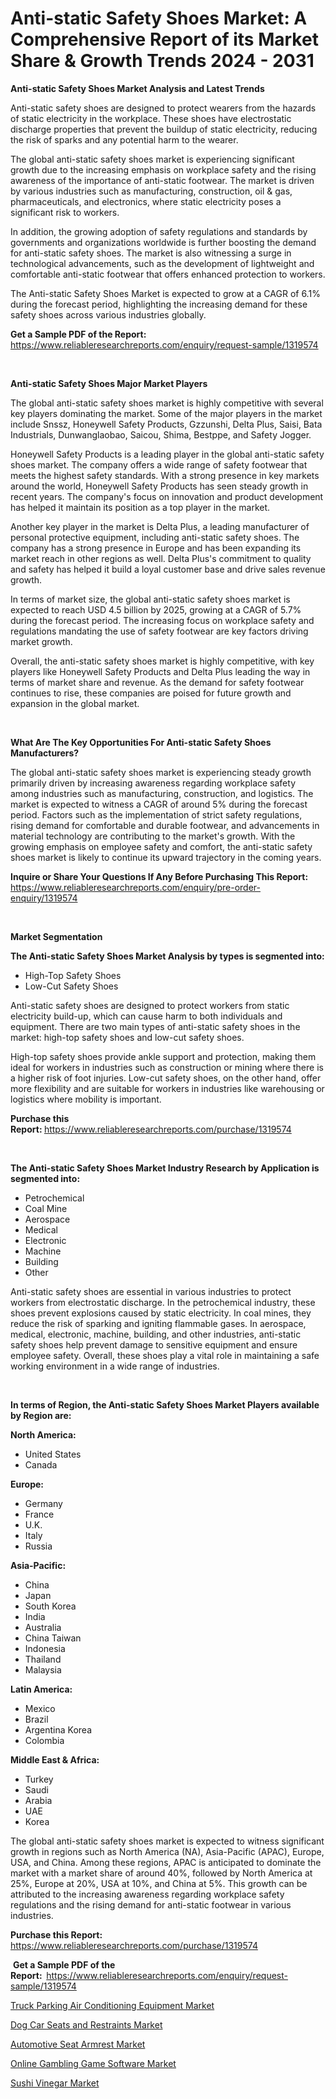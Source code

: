 <p><h1>Anti-static Safety Shoes Market: A Comprehensive Report of its Market Share & Growth Trends 2024 - 2031</h1></p><p><strong>Anti-static Safety Shoes Market Analysis and Latest Trends</strong></p>
<p><p>Anti-static safety shoes are designed to protect wearers from the hazards of static electricity in the workplace. These shoes have electrostatic discharge properties that prevent the buildup of static electricity, reducing the risk of sparks and any potential harm to the wearer.</p><p>The global anti-static safety shoes market is experiencing significant growth due to the increasing emphasis on workplace safety and the rising awareness of the importance of anti-static footwear. The market is driven by various industries such as manufacturing, construction, oil & gas, pharmaceuticals, and electronics, where static electricity poses a significant risk to workers.</p><p>In addition, the growing adoption of safety regulations and standards by governments and organizations worldwide is further boosting the demand for anti-static safety shoes. The market is also witnessing a surge in technological advancements, such as the development of lightweight and comfortable anti-static footwear that offers enhanced protection to workers.</p><p>The Anti-static Safety Shoes Market is expected to grow at a CAGR of 6.1% during the forecast period, highlighting the increasing demand for these safety shoes across various industries globally.</p></p>
<p><strong>Get a Sample PDF of the Report:&nbsp;</strong> <a href="https://www.reliableresearchreports.com/enquiry/request-sample/1319574">https://www.reliableresearchreports.com/enquiry/request-sample/1319574</a></p>
<p>&nbsp;</p>
<p><strong>Anti-static Safety Shoes Major Market Players</strong></p>
<p><p>The global anti-static safety shoes market is highly competitive with several key players dominating the market. Some of the major players in the market include Snssz, Honeywell Safety Products, Gzzunshi, Delta Plus, Saisi, Bata Industrials, Dunwanglaobao, Saicou, Shima, Bestppe, and Safety Jogger.</p><p>Honeywell Safety Products is a leading player in the global anti-static safety shoes market. The company offers a wide range of safety footwear that meets the highest safety standards. With a strong presence in key markets around the world, Honeywell Safety Products has seen steady growth in recent years. The company's focus on innovation and product development has helped it maintain its position as a top player in the market.</p><p>Another key player in the market is Delta Plus, a leading manufacturer of personal protective equipment, including anti-static safety shoes. The company has a strong presence in Europe and has been expanding its market reach in other regions as well. Delta Plus's commitment to quality and safety has helped it build a loyal customer base and drive sales revenue growth.</p><p>In terms of market size, the global anti-static safety shoes market is expected to reach USD 4.5 billion by 2025, growing at a CAGR of 5.7% during the forecast period. The increasing focus on workplace safety and regulations mandating the use of safety footwear are key factors driving market growth.</p><p>Overall, the anti-static safety shoes market is highly competitive, with key players like Honeywell Safety Products and Delta Plus leading the way in terms of market share and revenue. As the demand for safety footwear continues to rise, these companies are poised for future growth and expansion in the global market.</p></p>
<p>&nbsp;</p>
<p><strong>What Are The Key Opportunities For Anti-static Safety Shoes Manufacturers?</strong></p>
<p><p>The global anti-static safety shoes market is experiencing steady growth primarily driven by increasing awareness regarding workplace safety among industries such as manufacturing, construction, and logistics. The market is expected to witness a CAGR of around 5% during the forecast period. Factors such as the implementation of strict safety regulations, rising demand for comfortable and durable footwear, and advancements in material technology are contributing to the market's growth. With the growing emphasis on employee safety and comfort, the anti-static safety shoes market is likely to continue its upward trajectory in the coming years.</p></p>
<p><strong>Inquire or Share Your Questions If Any Before Purchasing This Report:</strong> <a href="https://www.reliableresearchreports.com/enquiry/pre-order-enquiry/1319574">https://www.reliableresearchreports.com/enquiry/pre-order-enquiry/1319574</a></p>
<p>&nbsp;</p>
<p><strong>Market Segmentation</strong></p>
<p><strong>The Anti-static Safety Shoes Market Analysis by types is segmented into:</strong></p>
<p><ul><li>High-Top Safety Shoes</li><li>Low-Cut Safety Shoes</li></ul></p>
<p><p>Anti-static safety shoes are designed to protect workers from static electricity build-up, which can cause harm to both individuals and equipment. There are two main types of anti-static safety shoes in the market: high-top safety shoes and low-cut safety shoes. </p><p>High-top safety shoes provide ankle support and protection, making them ideal for workers in industries such as construction or mining where there is a higher risk of foot injuries. Low-cut safety shoes, on the other hand, offer more flexibility and are suitable for workers in industries like warehousing or logistics where mobility is important.</p></p>
<p><strong>Purchase this Report:&nbsp;</strong><a href="https://www.reliableresearchreports.com/purchase/1319574">https://www.reliableresearchreports.com/purchase/1319574</a></p>
<p>&nbsp;</p>
<p><strong>The Anti-static Safety Shoes Market Industry Research by Application is segmented into:</strong></p>
<p><ul><li>Petrochemical</li><li>Coal Mine</li><li>Aerospace</li><li>Medical</li><li>Electronic</li><li>Machine</li><li>Building</li><li>Other</li></ul></p>
<p><p>Anti-static safety shoes are essential in various industries to protect workers from electrostatic discharge. In the petrochemical industry, these shoes prevent explosions caused by static electricity. In coal mines, they reduce the risk of sparking and igniting flammable gases. In aerospace, medical, electronic, machine, building, and other industries, anti-static safety shoes help prevent damage to sensitive equipment and ensure employee safety. Overall, these shoes play a vital role in maintaining a safe working environment in a wide range of industries.</p></p>
<p>&nbsp;</p>
<p><strong>In terms of Region, the Anti-static Safety Shoes Market Players available by Region are:</strong></p>
<p>
    <p> <strong> North America: </strong>
        <ul>
            <li>United States</li>
            <li>Canada</li>
        </ul>
        </p> 
    <p> <strong> Europe: </strong>
        <ul>
            <li>Germany</li>
            <li>France</li>
            <li>U.K.</li>
            <li>Italy</li>
            <li>Russia</li>
        </ul>
        </p> 
    <p> <strong> Asia-Pacific: </strong>
        <ul>
            <li>China</li>
            <li>Japan</li>
            <li>South Korea</li>
            <li>India</li>
            <li>Australia</li>
            <li>China Taiwan</li>
            <li>Indonesia</li>
            <li>Thailand</li>
            <li>Malaysia</li>
        </ul>
        </p> 
    <p> <strong> Latin America: </strong>
        <ul>
            <li>Mexico</li>
            <li>Brazil</li>
            <li>Argentina Korea</li>
            <li>Colombia</li>
        </ul>
        </p> 
    <p> <strong> Middle East & Africa: </strong>
        <ul>
            <li>Turkey</li>
            <li>Saudi</li>
            <li>Arabia</li>
            <li>UAE</li>
            <li>Korea</li>
        </ul>
    </p>
    </p>
<p><p>The global anti-static safety shoes market is expected to witness significant growth in regions such as North America (NA), Asia-Pacific (APAC), Europe, USA, and China. Among these regions, APAC is anticipated to dominate the market with a market share of around 40%, followed by North America at 25%, Europe at 20%, USA at 10%, and China at 5%. This growth can be attributed to the increasing awareness regarding workplace safety regulations and the rising demand for anti-static footwear in various industries.</p></p>
<p><strong>Purchase this Report: </strong><a href="https://www.reliableresearchreports.com/purchase/1319574">https://www.reliableresearchreports.com/purchase/1319574</a></p>
<p>&nbsp;<strong>Get a Sample PDF of the Report:&nbsp;&nbsp;</strong><a href="https://www.reliableresearchreports.com/enquiry/request-sample/1319574">https://www.reliableresearchreports.com/enquiry/request-sample/1319574</a></p>
<p><strong></strong></p>
<p><p><a href="https://view.publitas.com/reportprime-1/truck-parking-air-conditioning-equipment-market-research-report-the-key-to-successful-business-strategy-forecasted-for-period-from-2024-2031/">Truck Parking Air Conditioning Equipment Market</a></p><p><a href="https://view.publitas.com/reportprime-1/dog-car-seats-and-restraints-market-analysis-and-market-size-global-industry-overview-market-segmentation-and-forecast-2024-to-2031/">Dog Car Seats and Restraints Market</a></p><p><a href="https://github.com/shotows/Market-Research-Report-List-1/blob/main/automotive-seat-armrest-market.md">Automotive Seat Armrest Market</a></p><p><a href="https://github.com/Sinjinluong3e0awx2m195k76/Market-Research-Report-List-1/blob/main/online-gambling-game-software-market.md">Online Gambling Game Software Market</a></p><p><a href="https://cedar-agate-3da.notion.site/Sushi-Vinegar-Market-Provides-a-Comprehensive-Analysis-Including-a-Macro-Overview-of-the-Market-as-w-52caf1b4a57143e0a756aa9a57db8aa8">Sushi Vinegar Market</a></p></p>